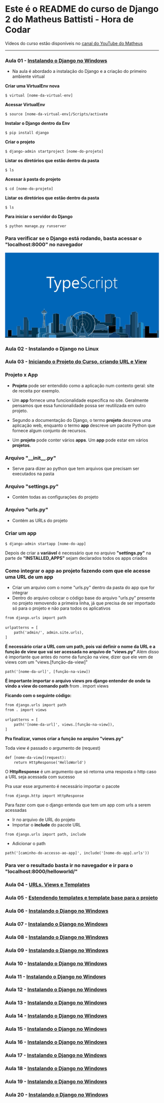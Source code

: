 # Este é o README do curso de Django 2 do Matheus Battisti - Hora de Codar

Vídeos do curso estão disponíveis no [canal do YouTube do Matheus](https://youtube.com/playlist?list=PLnDvRpP8BnewqnMzRnBT5LeTpld5bMvsj&si=5ayrEysD8L15KEF1)

----

### Aula 01 - [Instalando o Django no Windows]()
- Na aula é abordado a instalação do Django e a criação do primeiro ambiente virtual

**Criar uma VirtualEnv nova**

    $ virtual [nome-da-virtual-env]

**Acessar VirtualEnv**

    $ source [nome-da-virtual-env]/Scripts/activate

**Instalar o Django dentro da Env**

    $ pip install django

**Criar o projeto**

    $ django-admin startproject [nome-do-projeto]

**Listar os diretórios que estão dentro da pasta**

    $ ls

**Acessar à pasta do projeto**

    $ cd [nome-do-projeto]

**Listar os diretórios que estão dentro da pasta**

    $ ls

**Para iniciar o servidor do Django**

    $ python manage.py runserver

### Para verificar se o Django está rodando, basta acessar o "localhost:8000" no navegador

![Tela-Instalaçao-Sucedida](https://github.com/divertimentos/typescript-learning/blob/main/media/ts-banner.jpeg)


### Aula 02 - Instalando o Django no Linux


### Aula 03 - [Iniciando o Projeto do Curso, criando URL e View]()

### Projeto x App

- **Projeto** pode ser entendido como a aplicação num contexto geral: site de receita por exemplo.

- Um **app** fornece uma funcionalidade específica no site. Geralmente pensamos que essa funcionalidade possa ser reutilizada em outro projeto.

- Segundo a documentação do Django, o termo **projeto** descreve uma aplicação web, enquanto o termo **app** descreve um pacote Python que fornece algum conjunto de recursos.

- Um **projeto** pode conter vários **apps**. Um **app** pode estar em vários **projetos**.

### Arquivo "\_\_init\_\_.py"
- Serve para dizer ao python que tem arquivos que precisam ser executados na pasta

### Arquivo "settings.py"
- Contém todas as configurações do projeto

### Arquivo "urls.py"
- Contém as URLs do projeto

### Criar um app
    $ django-admin startapp [nome-do-app]
Depois de criar a **variável** é necessário que no arquivo **"settings.py"** na parte de **"INSTALLED_APPS"** sejam declarados todos os apps criados

### Como integrar o app ao projeto fazendo com que ele acesse uma URL de um app

- Criar um arquivo com o nome "urls.py" dentro da pasta do app que for integrar
- Dentro do arquivo colocar o código base do arquivo "urls.py" presente no projeto removendo a primeira linha, já que precisa de ser importado só para o projeto e não para todos os aplicativos
````
from django.urls import path

urlpatterns = [
    path('admin/', admin.site.urls),
]
````
**É necessário criar a URL com um path, pois vai definir o nome da URL e a função de view que vai ser acessada no arquivo de "views.py"**
Além disso é importante que antes do nome da função na view, dizer que ele vem de views com um "views.[função-da-view]"
````
path('[nome-da-url]', [função-na-view])
````
**É importante importar o arquivo views pro django entender de onde ta vindo a view do comando path**
    from . import views

**Ficando com o seguinte código:**

````
from django.urls import path
from . import views

urlpatterns = [
    path('[nome-da-url]', views.[função-na-view]),
]
````

**Pra finalizar, vamos criar a função no arquivo "views.py"**

Toda view é passado o argumento de (request)

````
def [nome-da-view](request):
    return HttpResponse('HelloWorld')
````
O **HttpResponse** é um argumento que só retorna uma resposta o http caso a URL seja acessada com sucesso

Pra usar esse argumento é necessário importar o pacote

````
from django.http import HttpResponse
````

Para fazer com que o django entenda que tem um app com urls a serem acessadas

- Ir no arquivo de URL do projeto
- Importar o **include** do pacote URL
````
from django.urls import path, include
````
- Adicionar o path
````
path('[caminho-do-accesso-ao-app]', include('[nome-do-app].urls'))
````

### Para ver o resultado basta ir no navegador e ir para o "localhost:8000/helloworld/"

### Aula 04 - [URLs, Views e Templates]()


### Aula 05 - [Estendendo templates e template base para o projeto]()


### Aula 06 - [Instalando o Django no Windows]()


### Aula 07 - [Instalando o Django no Windows]()


### Aula 08 - [Instalando o Django no Windows]()


### Aula 09 - [Instalando o Django no Windows]()


### Aula 10 - [Instalando o Django no Windows]()


### Aula 11 - [Instalando o Django no Windows]()


### Aula 12 - [Instalando o Django no Windows]()


### Aula 13 - [Instalando o Django no Windows]()


### Aula 14 - [Instalando o Django no Windows]()


### Aula 15 - [Instalando o Django no Windows]()


### Aula 16 - [Instalando o Django no Windows]()


### Aula 17 - [Instalando o Django no Windows]()


### Aula 18 - [Instalando o Django no Windows]()


### Aula 19 - [Instalando o Django no Windows]()


### Aula 20 - [Instalando o Django no Windows]()


